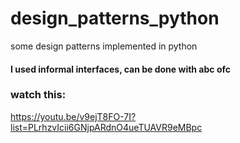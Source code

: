 # design_patterns_python
some design patterns implemented in python

#### I used informal interfaces, can be done with abc ofc

### watch this:
https://youtu.be/v9ejT8FO-7I?list=PLrhzvIcii6GNjpARdnO4ueTUAVR9eMBpc
